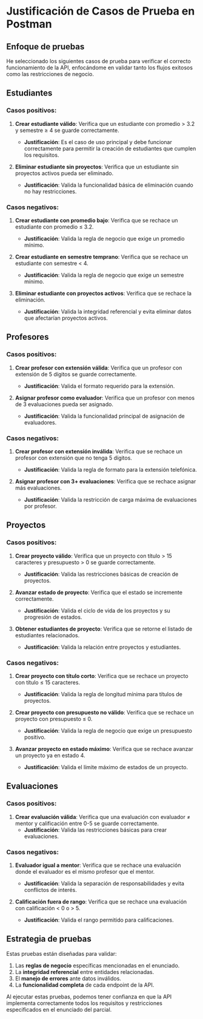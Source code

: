 # Justificación de Casos de Prueba en Postman

## Enfoque de pruebas

He seleccionado los siguientes casos de prueba para verificar el correcto funcionamiento de la API, enfocándome en validar tanto los flujos exitosos como las restricciones de negocio.

## Estudiantes

### Casos positivos:
1. **Crear estudiante válido**: Verifica que un estudiante con promedio > 3.2 y semestre ≥ 4 se guarde correctamente.
   - **Justificación**: Es el caso de uso principal y debe funcionar correctamente para permitir la creación de estudiantes que cumplen los requisitos.

2. **Eliminar estudiante sin proyectos**: Verifica que un estudiante sin proyectos activos pueda ser eliminado.
   - **Justificación**: Valida la funcionalidad básica de eliminación cuando no hay restricciones.

### Casos negativos:
1. **Crear estudiante con promedio bajo**: Verifica que se rechace un estudiante con promedio ≤ 3.2.
   - **Justificación**: Valida la regla de negocio que exige un promedio mínimo.

2. **Crear estudiante en semestre temprano**: Verifica que se rechace un estudiante con semestre < 4.
   - **Justificación**: Valida la regla de negocio que exige un semestre mínimo.

3. **Eliminar estudiante con proyectos activos**: Verifica que se rechace la eliminación.
   - **Justificación**: Valida la integridad referencial y evita eliminar datos que afectarían proyectos activos.

## Profesores

### Casos positivos:
1. **Crear profesor con extensión válida**: Verifica que un profesor con extensión de 5 dígitos se guarde correctamente.
   - **Justificación**: Valida el formato requerido para la extensión.

2. **Asignar profesor como evaluador**: Verifica que un profesor con menos de 3 evaluaciones pueda ser asignado.
   - **Justificación**: Valida la funcionalidad principal de asignación de evaluadores.

### Casos negativos:
1. **Crear profesor con extensión inválida**: Verifica que se rechace un profesor con extensión que no tenga 5 dígitos.
   - **Justificación**: Valida la regla de formato para la extensión telefónica.

2. **Asignar profesor con 3+ evaluaciones**: Verifica que se rechace asignar más evaluaciones.
   - **Justificación**: Valida la restricción de carga máxima de evaluaciones por profesor.

## Proyectos

### Casos positivos:
1. **Crear proyecto válido**: Verifica que un proyecto con título > 15 caracteres y presupuesto > 0 se guarde correctamente.
   - **Justificación**: Valida las restricciones básicas de creación de proyectos.

2. **Avanzar estado de proyecto**: Verifica que el estado se incremente correctamente.
   - **Justificación**: Valida el ciclo de vida de los proyectos y su progresión de estados.

3. **Obtener estudiantes de proyecto**: Verifica que se retorne el listado de estudiantes relacionados.
   - **Justificación**: Valida la relación entre proyectos y estudiantes.

### Casos negativos:
1. **Crear proyecto con título corto**: Verifica que se rechace un proyecto con título ≤ 15 caracteres.
   - **Justificación**: Valida la regla de longitud mínima para títulos de proyectos.

2. **Crear proyecto con presupuesto no válido**: Verifica que se rechace un proyecto con presupuesto ≤ 0.
   - **Justificación**: Valida la regla de negocio que exige un presupuesto positivo.

3. **Avanzar proyecto en estado máximo**: Verifica que se rechace avanzar un proyecto ya en estado 4.
   - **Justificación**: Valida el límite máximo de estados de un proyecto.

## Evaluaciones

### Casos positivos:
1. **Crear evaluación válida**: Verifica que una evaluación con evaluador ≠ mentor y calificación entre 0-5 se guarde correctamente.
   - **Justificación**: Valida las restricciones básicas para crear evaluaciones.

### Casos negativos:
1. **Evaluador igual a mentor**: Verifica que se rechace una evaluación donde el evaluador es el mismo profesor que el mentor.
   - **Justificación**: Valida la separación de responsabilidades y evita conflictos de interés.

2. **Calificación fuera de rango**: Verifica que se rechace una evaluación con calificación < 0 o > 5.
   - **Justificación**: Valida el rango permitido para calificaciones.

## Estrategia de pruebas

Estas pruebas están diseñadas para validar:

1. Las **reglas de negocio** específicas mencionadas en el enunciado.
2. La **integridad referencial** entre entidades relacionadas.
3. El **manejo de errores** ante datos inválidos.
4. La **funcionalidad completa** de cada endpoint de la API.

Al ejecutar estas pruebas, podemos tener confianza en que la API implementa correctamente todos los requisitos y restricciones especificados en el enunciado del parcial.
